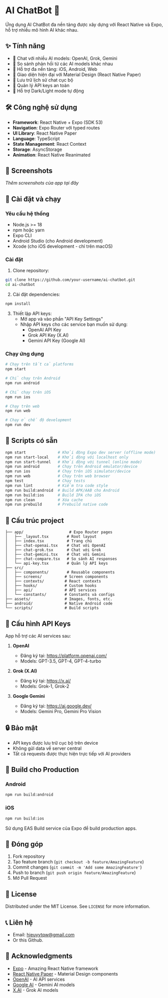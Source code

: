 # AI ChatBot 🤖

Ứng dụng AI ChatBot đa nền tảng được xây dựng với React Native và Expo, hỗ trợ nhiều mô hình AI khác nhau.

## ✨ Tính năng

- 🤖 Chat với nhiều AI models: OpenAI, Grok, Gemini
- 🔄 So sánh phản hồi từ các AI models khác nhau
- 📱 Hỗ trợ đa nền tảng: iOS, Android, Web
- 🎨 Giao diện hiện đại với Material Design (React Native Paper)
- 💾 Lưu trữ lịch sử chat cục bộ
- 🔐 Quản lý API keys an toàn
- 🌙 Hỗ trợ Dark/Light mode tự động

## 🛠️ Công nghệ sử dụng

- **Framework**: React Native + Expo (SDK 53)
- **Navigation**: Expo Router với typed routes
- **UI Library**: React Native Paper
- **Language**: TypeScript
- **State Management**: React Context
- **Storage**: AsyncStorage
- **Animation**: React Native Reanimated

## 📱 Screenshots

_Thêm screenshots của app tại đây_

## 🚀 Cài đặt và chạy

### Yêu cầu hệ thống

- Node.js >= 18
- npm hoặc yarn
- Expo CLI
- Android Studio (cho Android development)
- Xcode (cho iOS development - chỉ trên macOS)

### Cài đặt

1. Clone repository:

```bash
git clone https://github.com/your-username/ai-chatbot.git
cd ai-chatbot
```

2. Cài đặt dependencies:

```bash
npm install
```

3. Thiết lập API keys:
   - Mở app và vào phần "API Key Settings"
   - Nhập API keys cho các service bạn muốn sử dụng:
     - OpenAI API Key
     - Grok API Key (X.AI)
     - Gemini API Key (Google AI)

### Chạy ứng dụng

```bash
# Chạy trên tất cả platforms
npm start

# Chỉ chạy trên Android
npm run android

# Chỉ chạy trên iOS
npm run ios

# Chạy trên web
npm run web

# Chạy ở chế độ development
npm run dev
```

## 🔧 Scripts có sẵn

```bash
npm start              # Khởi động Expo dev server (offline mode)
npm run start-local    # Khởi động với localhost only
npm run start-tunnel   # Khởi động với tunnel (online mode)
npm run android        # Chạy trên Android emulator/device
npm run ios            # Chạy trên iOS simulator/device
npm run web            # Chạy trên web browser
npm test               # Chạy tests
npm run lint           # Kiểm tra code style
npm run build:android  # Build APK/AAB cho Android
npm run build:ios      # Build IPA cho iOS
npm run clean          # Xóa cache
npm run prebuild       # Prebuild native code
```

## 📁 Cấu trúc project

```
├── app/                    # Expo Router pages
│   ├── _layout.tsx        # Root layout
│   ├── index.tsx          # Trang chủ
│   ├── chat-openai.tsx    # Chat với OpenAI
│   ├── chat-grok.tsx      # Chat với Grok
│   ├── chat-gemini.tsx    # Chat với Gemini
│   ├── chat-compare.tsx   # So sánh AI responses
│   └── api-key.tsx        # Quản lý API keys
├── src/
│   ├── components/        # Reusable components
│   ├── screens/          # Screen components
│   ├── contexts/         # React contexts
│   ├── hooks/            # Custom hooks
│   ├── api/              # API services
│   └── constants/        # Constants và configs
├── assets/               # Images, fonts, etc.
├── android/              # Native Android code
└── scripts/              # Build scripts
```

## 🔑 Cấu hình API Keys

App hỗ trợ các AI services sau:

1. **OpenAI**

   - Đăng ký tại: https://platform.openai.com/
   - Models: GPT-3.5, GPT-4, GPT-4-turbo

2. **Grok (X.AI)**

   - Đăng ký tại: https://x.ai/
   - Models: Grok-1, Grok-2

3. **Google Gemini**
   - Đăng ký tại: https://ai.google.dev/
   - Models: Gemini Pro, Gemini Pro Vision

## 🔒 Bảo mật

- API keys được lưu trữ cục bộ trên device
- Không gửi data về server central
- Tất cả requests được thực hiện trực tiếp với AI providers

## 🚧 Build cho Production

### Android

```bash
npm run build:android
```

### iOS

```bash
npm run build:ios
```

Sử dụng EAS Build service của Expo để build production apps.

## 🤝 Đóng góp

1. Fork repository
2. Tạo feature branch (`git checkout -b feature/AmazingFeature`)
3. Commit changes (`git commit -m 'Add some AmazingFeature'`)
4. Push to branch (`git push origin feature/AmazingFeature`)
5. Mở Pull Request

## 📄 License

Distributed under the MIT License. See `LICENSE` for more information.

## 📞 Liên hệ

- Email: hieuyvtqw@gmail.com
- Or this Github.

## 🙏 Acknowledgments

- [Expo](https://expo.dev/) - Amazing React Native framework
- [React Native Paper](https://reactnativepaper.com/) - Material Design components
- [OpenAI](https://openai.com/) - AI API services
- [Google AI](https://ai.google.dev/) - Gemini AI models
- [X.AI](https://x.ai/) - Grok AI models
